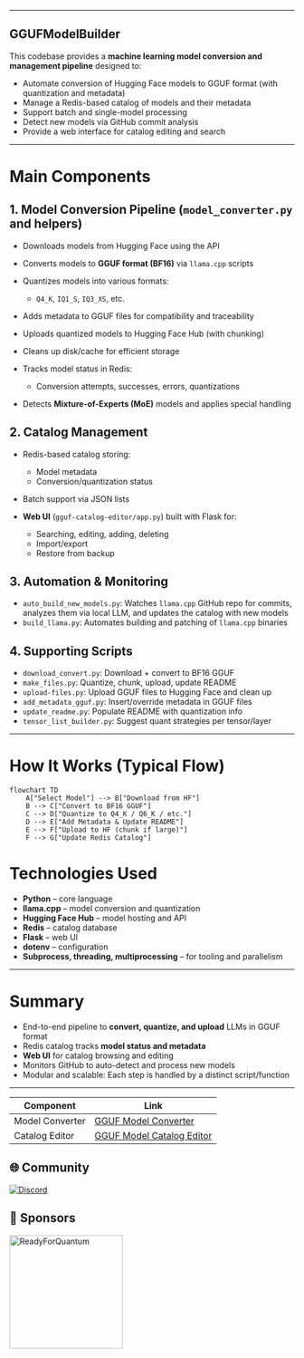 
---

## GGUFModelBuilder

This codebase provides a **machine learning model conversion and management pipeline** designed to:

* Automate conversion of Hugging Face models to GGUF format (with quantization and metadata)
* Manage a Redis-based catalog of models and their metadata
* Support batch and single-model processing
* Detect new models via GitHub commit analysis
* Provide a web interface for catalog editing and search

---

# Main Components

## 1. Model Conversion Pipeline (`model_converter.py` and helpers)

* Downloads models from Hugging Face using the API
* Converts models to **GGUF format (BF16)** via `llama.cpp` scripts
* Quantizes models into various formats:

  * `Q4_K`, `IQ1_S`, `IQ3_XS`, etc.
* Adds metadata to GGUF files for compatibility and traceability
* Uploads quantized models to Hugging Face Hub (with chunking)
* Cleans up disk/cache for efficient storage
* Tracks model status in Redis:

  * Conversion attempts, successes, errors, quantizations
* Detects **Mixture-of-Experts (MoE)** models and applies special handling

## 2. Catalog Management

* Redis-based catalog storing:

  * Model metadata
  * Conversion/quantization status
* Batch support via JSON lists
* **Web UI** (`gguf-catalog-editor/app.py`) built with Flask for:

  * Searching, editing, adding, deleting
  * Import/export
  * Restore from backup

## 3. Automation & Monitoring

* `auto_build_new_models.py`:
  Watches `llama.cpp` GitHub repo for commits, analyzes them via local LLM, and updates the catalog with new models
* `build_llama.py`:
  Automates building and patching of `llama.cpp` binaries

## 4. Supporting Scripts

* `download_convert.py`: Download + convert to BF16 GGUF
* `make_files.py`: Quantize, chunk, upload, update README
* `upload-files.py`: Upload GGUF files to Hugging Face and clean up
* `add_metadata_gguf.py`: Insert/override metadata in GGUF files
* `update_readme.py`: Populate README with quantization info
* `tensor_list_builder.py`: Suggest quant strategies per tensor/layer

---

# How It Works (Typical Flow)

```mermaid
flowchart TD
    A["Select Model"] --> B["Download from HF"]
    B --> C["Convert to BF16 GGUF"]
    C --> D["Quantize to Q4_K / Q6_K / etc."]
    D --> E["Add Metadata & Update README"]
    E --> F["Upload to HF (chunk if large)"]
    F --> G["Update Redis Catalog"]
```

# Technologies Used

* **Python** – core language
* **llama.cpp** – model conversion and quantization
* **Hugging Face Hub** – model hosting and API
* **Redis** – catalog database
* **Flask** – web UI
* **dotenv** – configuration
* **Subprocess, threading, multiprocessing** – for tooling and parallelism

---

# Summary

* End-to-end pipeline to **convert, quantize, and upload** LLMs in GGUF format
* Redis catalog tracks **model status and metadata**
* **Web UI** for catalog browsing and editing
* Monitors GitHub to auto-detect and process new models
* Modular and scalable: Each step is handled by a distinct script/function

---

| Component | Link |
|-----------|------|
| Model Converter | [GGUF Model Converter](https://github.com/Mungert69/GGUFModelBuilder/wiki/Model-Converter) |
| Catalog Editor | [GGUF Model Catalog Editor](https://github.com/Mungert69/GGUFModelBuilder/wiki/GGUF-Model-Catalog-Editor) |


## 🌐 Community

[![Discord](https://img.shields.io/badge/Discord-Join_Server-5865F2?logo=discord)](https://discord.gg/rne7YaK3)


## 🤝 Sponsors

<a href="https://readyforquantum.com" target="_blank">
  <img src="https://readyforquantum.com/logo.png" alt="ReadyForQuantum" width="200">
</a>




